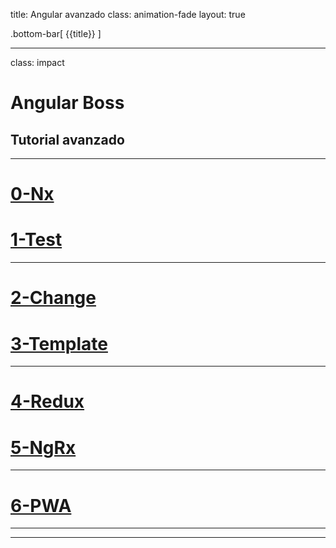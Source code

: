 title: Angular avanzado
class: animation-fade
layout: true

.bottom-bar[
{{title}}
]

---

class: impact

# Angular Boss

## Tutorial avanzado

---

# [0-Nx](https://academiabinaria.github.io/angular-boss/0-nx.html)

# [1-Test](https://academiabinaria.github.io/angular-boss/1-test.html)

---

# [2-Change](https://academiabinaria.github.io/angular-boss/2-change.html)

# [3-Template](https://academiabinaria.github.io/angular-boss/3-template.html)

---

# [4-Redux](https://academiabinaria.github.io/angular-boss/4-redux.html)

# [5-NgRx](https://academiabinaria.github.io/angular-boss/5-ngrx.html)

---

# [6-PWA](https://academiabinaria.github.io/angular-boss/6-pwa.html)

---

---

